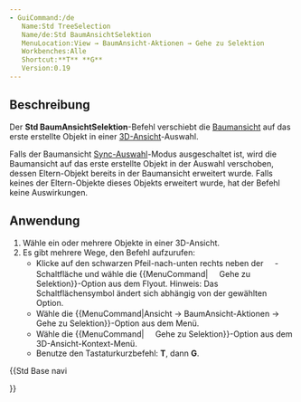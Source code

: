 ```yaml
---
- GuiCommand:/de
   Name:Std TreeSelection
   Name/de:Std BaumAnsichtSelektion
   MenuLocation:View → BaumAnsicht-Aktionen → Gehe zu Selektion
   Workbenches:Alle
   Shortcut:**T** **G**
   Version:0.19
---
```


## Beschreibung

Der **Std BaumAnsichtSelektion**-Befehl verschiebt die [Baumansicht](Tree_view/de.md) auf das erste erstellte Objekt in einer [3D-Ansicht](3D_view/de.md)-Auswahl.

Falls der Baumansicht [Sync-Auswahl](Std_TreeSyncSelection/de.md)-Modus ausgeschaltet ist, wird die Baumansicht auf das erste erstellte Objekt in der Auswahl verschoben, dessen Eltern-Objekt bereits in der Baumansicht erweitert wurde. Falls keines der Eltern-Objekte dieses Objekts erweitert wurde, hat der Befehl keine Auswirkungen.

## Anwendung

1.  Wähle ein oder mehrere Objekte in einer 3D-Ansicht.
2.  Es gibt mehrere Wege, den Befehl aufzurufen:
    -   Klicke auf den schwarzen Pfeil-nach-unten rechts neben der **<img src="images/Std_TreeSyncView.svg" width=16px>**-Schaltfläche und wähle die {{MenuCommand|<img src="images/Std_TreeSelection.svg" width=16px> Gehe zu Selektion}}-Option aus dem Flyout. Hinweis: Das Schaltflächensymbol ändert sich abhängig von der gewählten Option.
    -   Wähle die {{MenuCommand|Ansicht → BaumAnsicht-Aktionen → <img src="images/Std_TreeSelection.svg" width=16px> Gehe zu Selektion}}-Option aus dem Menü.
    -   Wähle die {{MenuCommand|<img src="images/Std_TreeSelection.svg" width=16px> Gehe zu Selektion}}-Option aus dem 3D-Ansicht-Kontext-Menü.
    -   Benutze den Tastaturkurzbefehl: **T**, dann **G**.





{{Std Base navi

}}  
